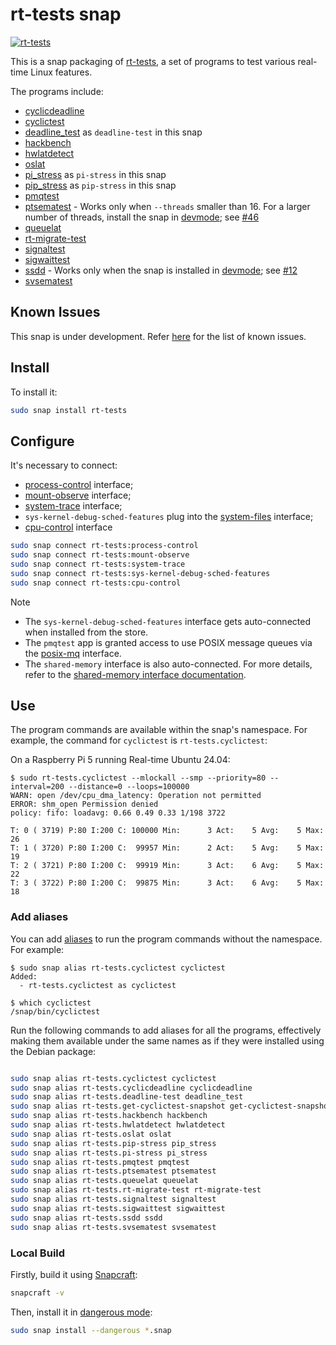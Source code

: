 
# rt-tests snap

[![rt-tests](https://snapcraft.io/rt-tests/badge.svg)](https://snapcraft.io/rt-tests)

This is a snap packaging of
[rt-tests](https://wiki.linuxfoundation.org/realtime/documentation/howto/tools/rt-tests),
a set of programs to test various real-time Linux features.

The programs include:

- [cyclicdeadline](https://manpages.ubuntu.com/manpages/noble/man8/cyclicdeadline.8.html)
- [cyclictest](https://manpages.ubuntu.com/manpages/noble/en/man8/cyclictest.8.html)
- [deadline_test](https://manpages.ubuntu.com/manpages/noble/man8/deadline_test.8.html) as `deadline-test` in this snap
- [hackbench](https://manpages.ubuntu.com/manpages/noble/man8/hackbench.8.html)
- [hwlatdetect](https://manpages.ubuntu.com/manpages/noble/en/man8/hwlatdetect.8.html)
- [oslat](https://manpages.ubuntu.com/manpages/noble/en/man8/oslat.8.html)
- [pi_stress](https://manpages.ubuntu.com/manpages/noble/en/man8/pi_stress.8.html) as `pi-stress` in this snap
- [pip_stress](https://manpages.ubuntu.com/manpages/noble/en/man8/pip_stress.8.html) as `pip-stress` in this snap
- [pmqtest](https://manpages.ubuntu.com/manpages/noble/en/man8/pmqtest.8.html)
- [ptsematest](https://manpages.ubuntu.com/manpages/noble/en/man8/ptsematest.8.html) - Works only when `--threads` smaller than 16. For a larger number of threads, install the snap in [devmode](https://snapcraft.io/docs/install-modes#heading--devmode); see [#46](https://github.com/canonical/rt-tests-snap/issues/46)
- [queuelat](https://manpages.ubuntu.com/manpages/noble/en/man8/queuelat.8.html)
- [rt-migrate-test](https://manpages.ubuntu.com/manpages/noble/en/man8/rt-migrate-test.8.html)
- [signaltest](https://manpages.ubuntu.com/manpages/noble/en/man8/signaltest.8.html)
- [sigwaittest](https://manpages.ubuntu.com/manpages/noble/en/man8/sigwaittest.8.html)
- [ssdd](https://manpages.ubuntu.com/manpages/noble/en/man8/ssdd.8.html) - Works only when the snap is installed in [devmode](https://snapcraft.io/docs/install-modes#heading--devmode); see [#12](https://github.com/canonical/rt-tests-snap/issues/12)
- [svsematest](https://manpages.ubuntu.com/manpages/noble/en/man8/svsematest.8.html)

## Known Issues

This snap is under development.
Refer [here](https://github.com/canonical/rt-tests-snap/issues?q=is%3Aissue+is%3Aopen+label%3Abug) for the list of known issues.

## Install

To install it:

```bash
sudo snap install rt-tests
```

## Configure

It's necessary to connect:

- [process-control](https://snapcraft.io/docs/process-control-interface) interface;
- [mount-observe](https://snapcraft.io/docs/mount-observe-interface) interface;
- [system-trace](https://snapcraft.io/docs/system-trace-interface) interface;
- `sys-kernel-debug-sched-features` plug into the [system-files](https://snapcraft.io/docs/system-files-interface) interface;
- [cpu-control](https://snapcraft.io/docs/cpu-control-interface) interface

```bash
sudo snap connect rt-tests:process-control
sudo snap connect rt-tests:mount-observe
sudo snap connect rt-tests:system-trace
sudo snap connect rt-tests:sys-kernel-debug-sched-features
sudo snap connect rt-tests:cpu-control
```

> [!NOTE]
>
> - The `sys-kernel-debug-sched-features` interface gets auto-connected when installed from the store.
> - The `pmqtest` app is granted access to use POSIX message queues via the [posix-mq](https://snapcraft.io/docs/posix-mq-interface)  interface.
> - The `shared-memory` interface is also auto-connected. For more details, refer to the [shared-memory interface documentation](https://snapcraft.io/docs/shared-memory-interface).

## Use

The program commands are available within the snap's namespace.
For example, the command for `cyclictest` is `rt-tests.cyclictest`:

On a Raspberry Pi 5 running Real-time Ubuntu 24.04:

```console
$ sudo rt-tests.cyclictest --mlockall --smp --priority=80 --interval=200 --distance=0 --loops=100000
WARN: open /dev/cpu_dma_latency: Operation not permitted
ERROR: shm_open Permission denied
policy: fifo: loadavg: 0.66 0.49 0.33 1/198 3722          

T: 0 ( 3719) P:80 I:200 C: 100000 Min:      3 Act:    5 Avg:    5 Max:      26
T: 1 ( 3720) P:80 I:200 C:  99957 Min:      2 Act:    5 Avg:    5 Max:      19
T: 2 ( 3721) P:80 I:200 C:  99919 Min:      3 Act:    6 Avg:    5 Max:      22
T: 3 ( 3722) P:80 I:200 C:  99875 Min:      3 Act:    6 Avg:    5 Max:      18
```

### Add aliases

You can add [aliases](https://snapcraft.io/docs/commands-and-aliases) to run the program commands without the namespace. For example:

```console
$ sudo snap alias rt-tests.cyclictest cyclictest
Added:
  - rt-tests.cyclictest as cyclictest

$ which cyclictest
/snap/bin/cyclictest
```

Run the following commands to add aliases for all the programs, effectively making them available under the same names as if they were installed using the Debian package:

```bash

sudo snap alias rt-tests.cyclictest cyclictest
sudo snap alias rt-tests.cyclicdeadline cyclicdeadline 
sudo snap alias rt-tests.deadline-test deadline_test
sudo snap alias rt-tests.get-cyclictest-snapshot get-cyclictest-snapshot
sudo snap alias rt-tests.hackbench hackbench
sudo snap alias rt-tests.hwlatdetect hwlatdetect
sudo snap alias rt-tests.oslat oslat
sudo snap alias rt-tests.pip-stress pip_stress
sudo snap alias rt-tests.pi-stress pi_stress
sudo snap alias rt-tests.pmqtest pmqtest
sudo snap alias rt-tests.ptsematest ptsematest
sudo snap alias rt-tests.queuelat queuelat
sudo snap alias rt-tests.rt-migrate-test rt-migrate-test
sudo snap alias rt-tests.signaltest signaltest
sudo snap alias rt-tests.sigwaittest sigwaittest
sudo snap alias rt-tests.ssdd ssdd
sudo snap alias rt-tests.svsematest svsematest
```

### Local Build

Firstly, build it using [Snapcraft](https://snapcraft.io/snapcraft):

```bash
snapcraft -v
```

Then, install it in [dangerous mode](https://snapcraft.io/docs/install-modes#heading--dangerous):

```bash
sudo snap install --dangerous *.snap
```
